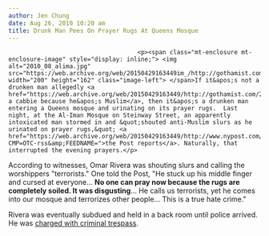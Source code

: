 ```yaml
---
author: Jen Chung
date: Aug 26, 2010 10:20 am
title: Drunk Man Pees On Prayer Rugs At Queens Mosque
---
```


	
										<p><span class="mt-enclosure mt-enclosure-image" style="display: inline;"> <img alt="2010_08_alima.jpg" src="https://web.archive.org/web/20150429163449im_/http://gothamist.com/attachments/jen/2010_08_alima.jpg" width="200" height="162" class="image-left"> </span>If it&apos;s not a drunken man allegedly <a href="https://web.archive.org/web/20150429163449/http://gothamist.com/2010/08/25/passenger_charged_with_hate_crime_f.php">stabbing a cabbie because he&apos;s Muslim</a>, then it&apos;s a drunken man entering a Queens mosque and urinating on its prayer rugs.  Last night, at the Al-Iman Mosque on Steinway Street, an apparently intoxicated man stormed in and &quot;shouted anti-Muslim slurs as he urinated on prayer rugs,&quot; <a href="https://web.archive.org/web/20150429163449/http://www.nypost.com/p/news/local/queens/drunk_desecration_at_mosque_fA7FZKYh59hx3Bjika6UGN?CMP=OTC-rss&amp;FEEDNAME=">the Post reports</a>. Naturally, that interrupted the evening prayers.</p>

<p>According to witnesses, Omar Rivera was shouting slurs and calling the worshippers &quot;terrorists.&quot; One told the Post, &quot;He stuck up his middle finger and cursed at everyone... <strong>No one can pray now because the rugs are completely soiled. It was disgusting</strong>... He calls us terrorists, yet he comes into our mosque and terrorizes other people...  This is a true hate crime.&quot;</p>

<p>Rivera was eventually subdued and held in a back room until police arrived. He was <a href="https://web.archive.org/web/20150429163449/http://abclocal.go.com/wabc/story?section=news/local&amp;id=7630863">charged with criminal trespass</a>.</p>					
										
									
				